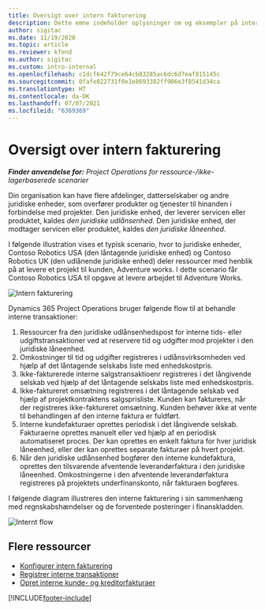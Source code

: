 ```yaml
---
title: Oversigt over intern fakturering
description: Dette emne indeholder oplysninger om og eksempler på intern fakturering for projekter.
author: sigitac
ms.date: 11/19/2020
ms.topic: article
ms.reviewer: kfend
ms.author: sigitac
ms.custom: intro-internal
ms.openlocfilehash: c1dcf642f79ce64cb83285ac6dc6d7eaf815145c
ms.sourcegitcommit: 0fafe022731f0e1e8693382ff906e3f8541d34ca
ms.translationtype: HT
ms.contentlocale: da-DK
ms.lasthandoff: 07/07/2021
ms.locfileid: "6369369"
---
```

# <a name="intercompany-invoicing-overview"></a>Oversigt over intern fakturering

_**Finder anvendelse for:** Project Operations for ressource-/ikke-lagerbaserede scenarier_

Din organisation kan have flere afdelinger, datterselskaber og andre juridiske enheder, som overfører produkter og tjenester til hinanden i forbindelse med projekter. Den juridiske enhed, der leverer servicen eller produktet, kaldes *den juridiske udlånsenhed*. Den juridiske enhed, der modtager servicen eller produktet, kaldes *den juridiske låneenhed*.

I følgende illustration vises et typisk scenario, hvor to juridiske enheder, Contoso Robotics USA (den låntagende juridiske enhed) og Contoso Robotics UK (den udlånende juridiske enhed) deler ressourcer med henblik på at levere et projekt til kunden, Adventure works. I dette scenario får Contoso Robotics USA til opgave at levere arbejdet til Adventure Works.

![Intern fakturering](./media/IntercompanyScenario.png) 

Dynamics 365 Project Operations bruger følgende flow til at behandle interne transaktioner:

1. Ressourcer fra den juridiske udlånsenhedspost for interne tids- eller udgiftstransaktioner ved at reservere tid og udgifter mod projekter i den juridiske låneenhed.
2. Omkostninger til tid og udgifter registreres i udlånsvirksomheden ved hjælp af det låntagende selskabs liste med enhedskostpris.
3. Ikke-fakturerede interne salgstransaktioenr registreres i det långivende selskab ved hjælp af det låntagende selskabs liste med enhedskostpris.
4. Ikke-faktureret omsætning registreres i det låntagende selskab ved hjælp af projektkontraktens salgsprisliste. Kunden kan faktureres, når der registreres ikke-faktureret omsætning. Kunden behøver ikke at vente til behandlingen af den interne faktura er fuldført.
5. Interne kundefakturaer oprettes periodisk i det långivende selskab. Fakturaerne oprettes manuelt eller ved hjælp af en periodisk automatiseret proces. Der kan oprettes en enkelt faktura for hver juridisk låneenhed, eller der kan oprettes separate fakturaer på hvert projekt.
6. Når den juridiske udlånsenhed bogfører den interne kundefaktura, oprettes den tilsvarende afventende leverandørfaktura i den juridiske låneenhed. Omkostningerne i den afventende leverandørfaktura registreres på projektets underfinanskonto, når fakturaen bogføres.

I følgende diagram illustreres den interne fakturering i sin sammenhæng med regnskabshændelser og de forventede posteringer i finanskladden.

![Internt flow](./media/IntercompanyFlow.png)

## <a name="additional-resources"></a>Flere ressourcer

- [Konfigurer intern fakturering](configure-intercompany-invoicing.md)
- [Registrer interne transaktioner](create-intercompany-transactions.md)
- [Opret interne kunde- og kreditorfakturaer](create-intercompany-customer-vendor-invoices.md)


[!INCLUDE[footer-include](../includes/footer-banner.md)]